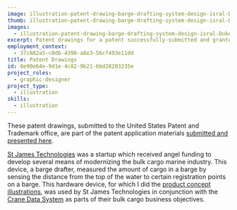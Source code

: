 ```yaml
---
image: illustration-patent-drawing-barge-drafting-system-design-isral-Duke.png
thumb: illustration-patent-drawing-barge-drafting-system-design-isral-Duke-t.png
images:
  - illustration-patent-drawing-barge-drafting-system-design-isral-Duke.png
excerpt: Patent drawings for a patent successfully-submitted and granted, illustrated by me.
employment_context:
  - 37c882a5-c0db-4390-a8e3-56cf493e11dd
title: Patent Drawings
id: 8e90e64e-9d1e-4c82-9b21-6bd28203235e
project_roles:
  - graphic-designer
project_type:
  - illustration
skills:
  - illustration
---
```

<p>These patent drawings, submitted to the United States Patent and Trademark office, are part of the patent application materials <a href="https://www.google.com/patents/US7325328" target="_blank">submitted and presented here</a>.
</p>
<p><a href="/projects/st-james-technologies-brand-assets">St James Technologies</a> was a startup which received angel funding to develop several means of modernizing the bulk cargo marine industry. This device, a barge drafter, measured the amount of cargo in a barge by sensing the distance from the top of the water to certain registration points on a barge. This hardware device, for which I did the <a href="/projects/product-concept-illustrations">product concept illustrations</a>, was used by St James Technologies in conjunction with the <a href="/projects/crane-data-system-ui">Crane Data System</a> as parts of their bulk cargo business objectives.
</p>